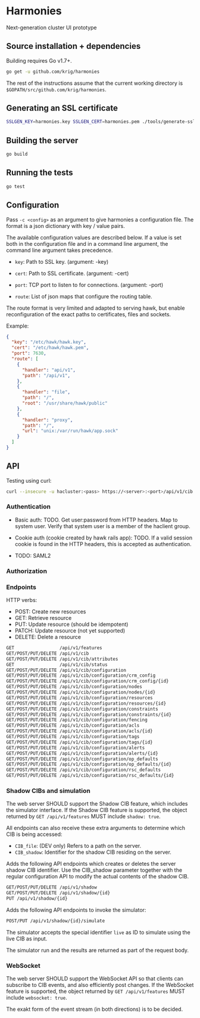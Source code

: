 # Harmonies

Next-generation cluster UI prototype

## Source installation + dependencies

Building requires Go v1.7+.

``` bash
go get -u github.com/krig/harmonies
```

The rest of the instructions assume that the current working directory
is `$GOPATH/src/github.com/krig/harmonies`.

## Generating an SSL certificate

``` bash
SSLGEN_KEY=harmonies.key SSLGEN_CERT=harmonies.pem ./tools/generate-ssl-cert
```

## Building the server

``` bash
go build
```

## Running the tests

``` bash
go test
```

## Configuration

Pass `-c <config>` as an argument to give harmonies a configuration
file. The format is a json dictionary with key / value pairs.

The available configuration values are described below. If a value is
set both in the configuration file and in a command line argument, the
command line argument takes precedence.

* `key`: Path to SSL key. (argument: -key)

* `cert`: Path to SSL certificate. (argument: -cert)

* `port`: TCP port to listen to for connections. (argument: -port)

* `route`: List of json maps that configure the routing table.

The route format is very limited and adapted to serving hawk, but
enable reconfiguration of the exact paths to certificates, files and
sockets.

Example:

``` json
{
  "key": "/etc/hawk/hawk.key",
  "cert": "/etc/hawk/hawk.pem",
  "port": 7630,
  "route": [
    {
      "handler": "api/v1",
      "path": "/api/v1",
    },
    {
      "handler": "file",
      "path": "/",
      "root": "/usr/share/hawk/public"
    },
    {
      "handler": "proxy",
      "path": "/",
      "url": "unix:/var/run/hawk/app.sock"
    }
  ]
}
```

## API

Testing using curl:

``` bash
curl --insecure -u hacluster:<pass> https://<server>:<port>/api/v1/cib
```

### Authentication

* Basic auth: TODO. Get user:password from HTTP headers. Map to system
  user. Verify that system user is a member of the haclient group.

* Cookie auth (cookie created by hawk rails app): TODO. If a valid
  session cookie is found in the HTTP headers, this is accepted as
  authentication.

* TODO: SAML2

### Authorization

### Endpoints

HTTP verbs:

* POST: Create new resources
* GET: Retrieve resource
* PUT: Update resource (should be idempotent)
* PATCH: Update resource (not yet supported)
* DELETE: Delete a resource

``` bash
GET                 /api/v1/features
GET/POST/PUT/DELETE /api/v1/cib
GET/POST/PUT/DELETE /api/v1/cib/attributes
GET                 /api/v1/cib/status
GET/POST/PUT/DELETE /api/v1/cib/configuration
GET/POST/PUT/DELETE /api/v1/cib/configuration/crm_config
GET/POST/PUT/DELETE /api/v1/cib/configuration/crm_config/{id}
GET/POST/PUT/DELETE /api/v1/cib/configuration/nodes
GET/POST/PUT/DELETE /api/v1/cib/configuration/nodes/{id}
GET/POST/PUT/DELETE /api/v1/cib/configuration/resources
GET/POST/PUT/DELETE /api/v1/cib/configuration/resources/{id}
GET/POST/PUT/DELETE /api/v1/cib/configuration/constraints
GET/POST/PUT/DELETE /api/v1/cib/configuration/constraints/{id}
GET/POST/PUT/DELETE /api/v1/cib/configuration/fencing
GET/POST/PUT/DELETE /api/v1/cib/configuration/acls
GET/POST/PUT/DELETE /api/v1/cib/configuration/acls/{id}
GET/POST/PUT/DELETE /api/v1/cib/configuration/tags
GET/POST/PUT/DELETE /api/v1/cib/configuration/tags/{id}
GET/POST/PUT/DELETE /api/v1/cib/configuration/alerts
GET/POST/PUT/DELETE /api/v1/cib/configuration/alerts/{id}
GET/POST/PUT/DELETE /api/v1/cib/configuration/op_defaults
GET/POST/PUT/DELETE /api/v1/cib/configuration/op_defaults/{id}
GET/POST/PUT/DELETE /api/v1/cib/configuration/rsc_defaults
GET/POST/PUT/DELETE /api/v1/cib/configuration/rsc_defaults/{id}
```

### Shadow CIBs and simulation

The web server SHOULD support the Shadow CIB feature, which includes
the simulator interface. If the Shadow CIB feature is supported, the
object returned by `GET /api/v1/features` MUST include `shadow: true`.

All endpoints can also receive these extra arguments to determine
which CIB is being accessed:

* `CIB_file`: (DEV only) Refers to a path on the server.
* `CIB_shadow`: Identifier for the shadow CIB residing on the server.

Adds the following API endpoints which creates or deletes the server
shadow CIB identifier. Use the CIB_shadow parameter together with the
regular configuration API to modify the actual contents of the shadow
CIB.

``` bash
GET/POST/PUT/DELETE /api/v1/shadow
GET/POST/PUT/DELETE /api/v1/shadow/{id}
PUT /api/v1/shadow/{id}
```

Adds the following API endpoints to invoke the simulator:

``` bash
POST/PUT /api/v1/shadow/{id}/simulate
```

The simulator accepts the special identifier `live` as ID to simulate
using the live CIB as input.

The simulator run and the results are returned as part of the request
body.

### WebSocket

The web server SHOULD support the WebSocket API so that clients can
subscribe to CIB events, and also efficiently post changes. If the
WebSocket feature is supported, the object returned by `GET
/api/v1/features` MUST include `websocket: true`.

The exakt form of the event stream (in both directions) is to be
decided.
